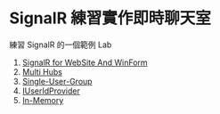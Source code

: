 # SignalR 練習實作即時聊天室

練習 SignalR 的一個範例 Lab

1. [SignalR for WebSite And WinForm][b1]
1. [Multi Hubs][b2]
1. [Single-User-Group][b3]
1. [IUserIdProvider][b4]
1. [In-Memory][b5]

[b1]: https://dotblogs.com.tw/artblog/2018/10/30/signalr-website-winform-example
[b2]: https://dotblogs.com.tw/artblog/2018/10/31/signalr-website-winform-example-2
[b3]: https://dotblogs.com.tw/artblog/2018/11/01/signalr-website-winform-example-3
[b4]: https://dotblogs.com.tw/artblog/2018/11/22/signalr-website-winform-example-4
[b5]: https://dotblogs.com.tw/artblog/2018/11/22/signalr-website-winform-example-5
